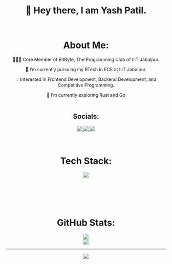 <div align="center" >

# 👋 Hey there, I am Yash Patil.
<div/>
<br/>
<div align="center" back>

  
# About Me:


👨🏽‍💻 Core Member of BitByte, The Programming Club of IIIT Jabalpur.

🔭 I’m currently pursuing my BTech in ECE at IIIT Jabalpur.

💡 Interested in Frontend Development, Backend Development, and 
Competitive Programming.

🌱 I’m currently exploring Rust and Go<br>
<br/>


## Socials:
<div> 
<a href="https://github.com/yashpatil641">
  <img src="https://img.shields.io/badge/GitHub-181717.svg?style=for-the-badge&logo=GitHub&logoColor=white">
</a>
<a href="[https://linkedin.com/in/mralpha786](https://www.linkedin.com/in/yash-patil-50707b219?utm_source=share&utm_campaign=share_via&utm_content=profile&utm_medium=android_app)">
  <img src="https://img.shields.io/badge/LinkedIn-0A66C2.svg?style=for-the-badge&logo=LinkedIn&logoColor=white">
</a>
<a href="https://twitter.com/yashpatil641">
  <img src="https://img.shields.io/badge/Twitter-0A66C2.svg?style=for-the-badge&logo=x&logoColor=white">
</a>
<div/>
<br/><br/>
  
# Tech Stack:
<!-- This is a comment in Markdown 

![C++](https://img.shields.io/badge/c++-%2300599C.svg?style=for-the-badge&logo=c%2B%2B&logoColor=white) 
![CSS3](https://img.shields.io/badge/css3-%231572B6.svg?style=for-the-badge&logo=css3&logoColor=white) 
![JavaScript](https://img.shields.io/badge/javascript-%23323330.svg?style=for-the-badge&logo=javascript&logoColor=%23F7DF1E) 
![TypeScript](https://img.shields.io/badge/typescript-%23007ACC.svg?style=for-the-badge&logo=typescript&logoColor=white) 
![Python](https://img.shields.io/badge/python-3670A0?style=for-the-badge&logo=python&logoColor=ffdd54) 
![HTML5](https://img.shields.io/badge/html5-%23E34F26.svg?style=for-the-badge&logo=html5&logoColor=white) 
![Vercel](https://img.shields.io/badge/vercel-%23000000.svg?style=for-the-badge&logo=vercel&logoColor=white) 
![Django](https://img.shields.io/badge/django-%23092E20.svg?style=for-the-badge&logo=django&logoColor=white) 
![FastAPI](https://img.shields.io/badge/FastAPI-005571?style=for-the-badge&logo=fastapi) 
![Express.js](https://img.shields.io/badge/express.js-%23404d59.svg?style=for-the-badge&logo=express&logoColor=%2361DAFB) 
![Next JS](https://img.shields.io/badge/Next-black?style=for-the-badge&logo=next.js&logoColor=white) 
![NodeJS](https://img.shields.io/badge/node.js-6DA55F?style=for-the-badge&logo=node.js&logoColor=white) 
![Nuxt JS](https://img.shields.io/badge/Nuxt-002E3B?style=for-the-badge&logo=nuxt.js&logoColor=#00DC82) 
![React](https://img.shields.io/badge/react-%2320232a.svg?style=for-the-badge&logo=react&logoColor=%2361DAFB) 
![TailwindCSS](https://img.shields.io/badge/tailwindcss-%2338B2AC.svg?style=for-the-badge&logo=tailwind-css&logoColor=white) 
![Vue.js](https://img.shields.io/badge/vue.js-%2335495e.svg?style=for-the-badge&logo=vuedotjs&logoColor=%234FC08D) 
![Prisma](https://img.shields.io/badge/Prisma-3982CE?style=for-the-badge&logo=Prisma&logoColor=white) 
![Postgres](https://img.shields.io/badge/postgres-%23316192.svg?style=for-the-badge&logo=postgresql&logoColor=white) 
![Figma](https://img.shields.io/badge/figma-%23F24E1E.svg?style=for-the-badge&logo=figma&logoColor=white) 
![SQLite](https://img.shields.io/badge/sqlite-%2307405e.svg?style=for-the-badge&logo=sqlite&logoColor=white) 
![Postman](https://img.shields.io/badge/Postman-FF6C37?style=for-the-badge&logo=postman&logoColor=white)
-->
<img src="https://skillicons.dev/icons?i=nextjs,react,prisma,fastapi,expressjs,nuxtjs,django,postgres,python,html,css,js,mysql,postgres,vue,tailwind,vercel,git,github,vscode&perline=10" />

<br/>
<br/>
<br/><br/><br/><br/>

# GitHub Stats:
![](https://github-readme-stats.vercel.app/api?username=yashpatil641&theme=tokyonight&hide_border=true&include_all_commits=false&count_private=false)<br/>
![](https://github-readme-streak-stats.herokuapp.com/?user=yashpatil641&theme=tokyonight&hide_border=true)<br/>


---
[![](https://visitcount.itsvg.in/api?id=yashpatil641&icon=0&color=0)](https://visitcount.itsvg.in)

